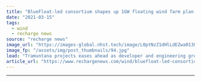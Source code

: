 ```yaml
---
title: "BlueFloat-led consortium shapes up 1GW floating wind farm plan off Spain"
date: "2021-03-15"
tags: 
  - wind
  - recharge news
source: "recharge news"
image_url: "https://images-global.nhst.tech/image/L0ptNzZ1dHlLdEZwa013UGJYeHBXb2N3Si8yOC9pOWpFb2Q4RFhwV1lOaz0=/nhst/binary/94d352b75bf9d9cf86337d892b7b9346"
image_fp: "/assets/img/post_thumbnails/94.jpg"
lead: "Tramuntana projects eases ahead as developer and engineering group Sener face concerns from local municipalities in Costa Brava tourist area of Catalonia"
article_url: "https://www.rechargenews.com/wind/bluefloat-led-consortium-shapes-up-1gw-floating-wind-farm-plan-off-spain/2-1-980650"
---
```


---
